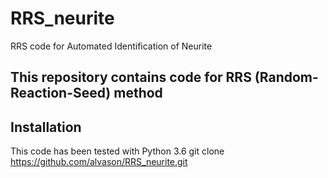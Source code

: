 # RRS_neurite
RRS code for Automated Identification of Neurite 
## This repository contains code for RRS (Random-Reaction-Seed) method
## Installation
This code has been tested with Python 3.6
git clone https://github.com/alvason/RRS_neurite.git
